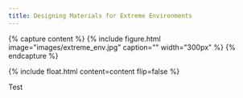 ```yaml
---
title: Designing Materials for Extreme Environments
---
```


{% capture content %} {% include figure.html image="images/extreme_env.jpg" caption="" width="300px" %} {% endcapture %}

{% include float.html content=content flip=false %}

Test